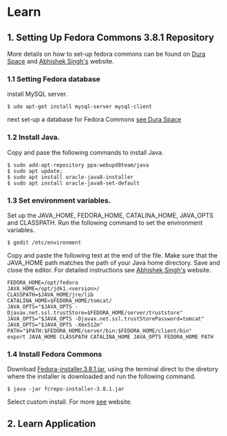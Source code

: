 # Learn
## 1. Setting Up Fedora Commons 3.8.1 Repository 
More details on how to set-up fedora commons can be found on [Dura Space](https://wiki.duraspace.org/display/FEDORA38/Installation+and+Configuration) and [Abhishek Singh's](http://asingh.com.np/blog/fedora-commons-installation-and-configuration-guide/) website.

### 1.1 Setting Fedora database

install MySQL server.
```
$ udo apt-get install mysql-server mysql-client
```
next set-up a database for Fedora Commons [see Dura Space](https://wiki.duraspace.org/display/FEDORA38/Installation+and+Configuration#InstallationandConfiguration-MySQL)

### 1.2 Install Java.
Copy and pase the following commands to install Java.
```
$ sudo add-apt-repository ppa:webupd8team/java
$ sudo apt update; 
$ sudo apt install oracle-java8-installer
$ sudo apt install oracle-java8-set-default
```

### 1.3 Set environment variables.

Set up the JAVA_HOME, FEDORA_HOME, CATALINA_HOME, JAVA_OPTS and CLASSPATH. Run the following command to set the environment variables.

```
$ gedit /etc/environment
```

Copy and paste the following text at the end of the file. Make sure that the JAVA_HOME path matches the path of your Java home directory. Save and close the editor. For detailed instructions see [Abhishek Singh's](http://asingh.com.np/blog/fedora-commons-installation-and-configuration-guide/) website.
```
FEDORA_HOME=/opt/fedora
JAVA_HOME=/opt/jdk1.<version>/   
CLASSPATH=$JAVA_HOME/jre/lib
CATALINA_HOME=$FEDORA_HOME/tomcat/
JAVA_OPTS="$JAVA_OPTS -Djavax.net.ssl.trustStore=$FEDORA_HOME/server/truststore"
JAVA_OPTS="$JAVA_OPTS -Djavax.net.ssl.trustStorePassword=tomcat"
JAVA_OPTS="$JAVA_OPTS -Xmx512m"
PATH="$PATH:$FEDORA_HOME/server/bin:$FEDORA_HOME/client/bin"
export JAVA_HOME CLASSPATH CATALINA_HOME JAVA_OPTS FEDORA_HOME PATH
```

### 1.4 Install Fedora Commons

Download [Fedora-installer.3.8.1.jar](https://sourceforge.net/projects/fedora-commons/?source=typ_redirect), using the terminal direct to the diretory where the installer is downloaded and run the following command.

```
$ java -jar fcrepo-installer-3.8.1.jar
```

Select custom install. For more [see](http://asingh.com.np/blog/fedora-commons-installation-and-configuration-guide/) website.


## 2. Learn Application
